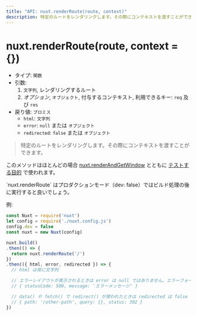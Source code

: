```yaml
---
title: "API: nuxt.renderRoute(route, context)"
description: 特定のルートをレンダリングします。その際にコンテキストを渡すことができます。
---
```


# nuxt.renderRoute(route, context = {})

- タイプ: `関数`
- 引数:
  1. `文字列`, レンダリングするルート
  2. *オプション*, `オブジェクト`, 付与するコンテキスト, 利用できるキー: `req` 及び `res`
- 戻り値: `プロミス`
  - `html`: `文字列`
  - `error`: `null` または `オブジェクト`
  - `redirected`: `false` または `オブジェクト`

> 特定のルートをレンダリングします。その際にコンテキストを渡すことができます。

このメソッドはほとんどの場合 [nuxt.renderAndGetWindow](/api/nuxt-render-and-get-window) とともに [テストする目的](/guide/development-tools#エンドツーエンドテスト) で使われます。

<p class="Alert Alert--info">`nuxt.renderRoute` はプロダクションモード（dev: false）ではビルド処理の後に実行すると良いでしょう。</p>

例:

```js
const Nuxt = require('nuxt')
let config = require('./nuxt.config.js')
config.dev = false
const nuxt = new Nuxt(config)

nuxt.build()
.then(() => {
  return nuxt.renderRoute('/')
})
.then(({ html, error, redirected }) => {
  // html は常に文字列

  // エラーレイアウトが表示されるときは error は null ではありません。エラーフォーマットは下記:
  // { statusCode: 500, message: 'エラーメッセージ' }

  // data() や fetch() で redirect() が使われたときは redirected は false ではありません
  // { path: '/other-path', query: {}, status: 302 }
})
```

